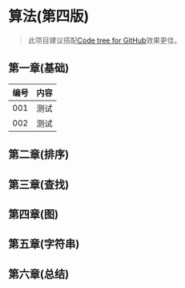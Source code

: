 # 算法(第四版)

> 此项目建议搭配[Code tree for GitHub](https://github.com/buunguyen/octotree)效果更佳。

## 第一章(基础)

| 编号 | 内容 |
| --- | --- |
| 001 | 测试 |
| 002 | 测试 |


## 第二章(排序)

## 第三章(查找)

## 第四章(图)

## 第五章(字符串)

## 第六章(总结)
